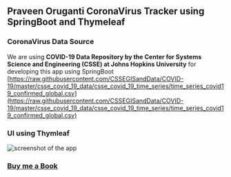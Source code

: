 ## Praveen Oruganti CoronaVirus Tracker using SpringBoot and Thymeleaf

### CoronaVirus Data Source
We are using <b>COVID-19 Data Repository by the Center for Systems Science and Engineering (CSSE) at Johns Hopkins University</b> for developing this app using SpringBoot <br>
[https://raw.githubusercontent.com/CSSEGISandData/COVID-19/master/csse_covid_19_data/csse_covid_19_time_series/time_series_covid19_confirmed_global.csv](https://raw.githubusercontent.com/CSSEGISandData/COVID-19/master/csse_covid_19_data/csse_covid_19_time_series/time_series_covid19_confirmed_global.csv)

### UI using Thymleaf

![screenshot of the app](https://raw.githubusercontent.com/praveenorugantitech/praveenorugantitech-springboot/master/0_Projects/praveenorugantitech-coronavirus-tracker-app/src/main/resources/images/1.PNG)

### [Buy me a Book](https://bit.ly/388sUbE)



